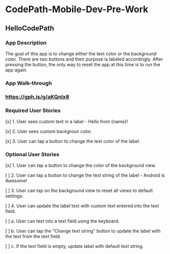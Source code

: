 # CodePath-Mobile-Dev-Pre-Work
## HelloCodePath

### App Description
The goal of this app is to change either the text color or the background color. There are two buttons and their purpose is labeled accordingly. After pressing the button, the only way to reset the app at this time is to run the app again.

### App Walk-through
### https://gph.is/g/aKQnlx8


### Required User Stories
[x] 1. User sees custom text in a label - Hello from {name}!

[x] 2. User sees custom backgroun color.

[x] 3. User can tap a button to change the text color of the label.

### Optional User Stories
[x] 1. User can tap a button to change the color of the background view.

[ ] 2. User can tap a button to change the text  string of the label - Android is Awesome!

[ ] 3. User can tap on the background view to reset all views to default settings.

[ ] 4. User can  update the label text with custom text entered into the text field.

   [ ] a. User can text into a text field using the keyboard.
   
   [ ] b. User can tap the "Change text string" button to update the label with the text from the text field.
   
   [ ] c. If the text field is empty, update label with default text string.
